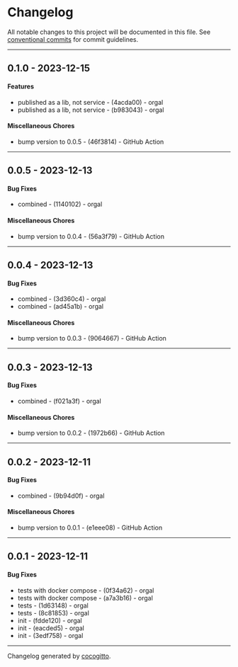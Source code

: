 # Changelog
All notable changes to this project will be documented in this file. See [conventional commits](https://www.conventionalcommits.org/) for commit guidelines.

- - -
## 0.1.0 - 2023-12-15
#### Features
- published as a lib, not service - (4acda00) - orgal
- published as a lib, not service - (b983043) - orgal
#### Miscellaneous Chores
- bump version to 0.0.5 - (46f3814) - GitHub Action
- - -

## 0.0.5 - 2023-12-13
#### Bug Fixes
- combined - (1140102) - orgal
#### Miscellaneous Chores
- bump version to 0.0.4 - (56a3f79) - GitHub Action
- - -

## 0.0.4 - 2023-12-13
#### Bug Fixes
- combined - (3d360c4) - orgal
- combined - (ad45a1b) - orgal
#### Miscellaneous Chores
- bump version to 0.0.3 - (9064667) - GitHub Action
- - -

## 0.0.3 - 2023-12-13
#### Bug Fixes
- combined - (f021a3f) - orgal
#### Miscellaneous Chores
- bump version to 0.0.2 - (1972b66) - GitHub Action
- - -

## 0.0.2 - 2023-12-11
#### Bug Fixes
- combined - (9b94d0f) - orgal
#### Miscellaneous Chores
- bump version to 0.0.1 - (e1eee08) - GitHub Action
- - -

## 0.0.1 - 2023-12-11
#### Bug Fixes
- tests with docker compose - (0f34a62) - orgal
- tests with docker compose - (a7a3b16) - orgal
- tests - (1d63148) - orgal
- tests - (8c81853) - orgal
- init - (fdde120) - orgal
- init - (eacded5) - orgal
- init - (3edf758) - orgal
- - -

Changelog generated by [cocogitto](https://github.com/cocogitto/cocogitto).